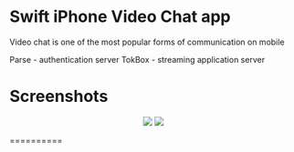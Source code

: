 # Swift iPhone Video Chat app

Video chat is one of the most popular forms of communication on mobile

Parse - authentication server
TokBox - streaming application server


Screenshots
==========

<p align="center">
  <img src ="https://raw.githubusercontent.com/mparrish91/parse-tokbox-videocallingapp/master/Screenshots/screenshot1.PNG" />
  <img src ="https://raw.githubusercontent.com/mparrish91/parse-tokbox-videocallingapp/master/Screenshots/screenshot.PNG" />

</p>



==========
